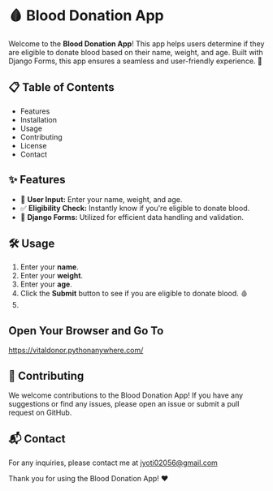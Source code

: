# 🩸 Blood Donation App

Welcome to the **Blood Donation App**! This app helps users determine if they are eligible to donate blood based on their name, weight, and age. Built with Django Forms, this app ensures a seamless and user-friendly experience. 🌟

## 📋 Table of Contents

- Features
- Installation
- Usage
- Contributing
- License
- Contact

## ✨ Features

- 📝 **User Input:** Enter your name, weight, and age.
- ✅ **Eligibility Check:** Instantly know if you're eligible to donate blood.
- 🔧 **Django Forms:** Utilized for efficient data handling and validation.


## 🛠️ Usage

1. Enter your **name**.
2. Enter your **weight**.
3. Enter your **age**.
4. Click the **Submit** button to see if you are eligible to donate blood. 🩸
5. 
## Open Your Browser and Go To
https://vitaldonor.pythonanywhere.com/

## 🤝 Contributing

We welcome contributions to the Blood Donation App! If you have any suggestions or find any issues, please open an issue or submit a pull request on GitHub.


## 📬 Contact

For any inquiries, please contact me at jyoti02056@gmail.com

Thank you for using the Blood Donation App! ❤️
